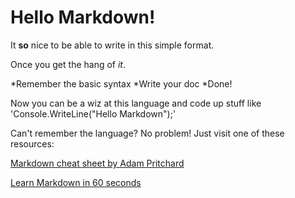 # Hello Markdown!

It  **so** nice to be able to write in this simple format.

Once you get the hang of *it*.

*Remember the basic syntax
*Write your doc
*Done!

Now you can be a wiz at this language and code up stuff like 'Console.WriteLine("Hello Markdown");'

Can't remember the language? No problem! Just visit one of these resources:

[Markdown cheat sheet by Adam Pritchard](https://github.com/adam-p/markdown-here/wiki/Markdown-CheatSheet)

[Learn Markdown in 60 seconds](http://commonmark.org/help/)
